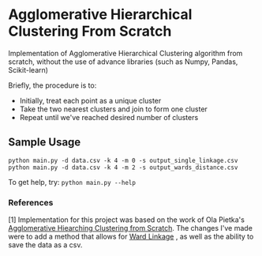 # Agglomerative Hierarchical Clustering From Scratch
Implementation of Agglomerative Hierarchical Clustering algorithm from scratch, 
without the use of advance libraries (such as Numpy, Pandas, Scikit-learn)

Briefly, the procedure is to:
- Initially, treat each point as a unique cluster
- Take the two nearest clusters and join to form one cluster
- Repeat until we've reached desired number of clusters

## Sample Usage
`python main.py -d data.csv -k 4 -m 0 -s output_single_linkage.csv` <br>
`python main.py -d data.csv -k 4 -m 2 -s output_wards_distance.csv`

To get help, try:
`python main.py --help`

### References
[1] Implementation for this project was based on the work of Ola Pietka's 
[Agglomerative Hiearching Clustering from Scratch](https://github.com/OlaPietka/Agglomerative-Hierarchical-Clustering-from-scratch). 
The changes I've made were to add a method that allows for [Ward Linkage](https://en.wikipedia.org/wiki/Ward%27s_method) 
, as well as the ability to save the data as a csv. <br>
